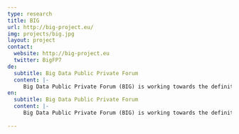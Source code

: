 ```yaml
---
type: research
title: BIG
url: http://big-project.eu/
img: projects/big.jpg
layout: project
contact:
  website: http://big-project.eu
  twitter: BigFP7
de:
  subtitle: Big Data Public Private Forum
  content: |-
     Big Data Public Private Forum (BIG) is working towards the definition and implementation of a clear strategy that tackles the necessary efforts in terms of research and innovation, while also it provides a major boost for technology adoption and supporting actions for the successful implementation of the Big Data economy.
en:
  subtitle: Big Data Public Private Forum
  content: |-
     Big Data Public Private Forum (BIG) is working towards the definition and implementation of a clear strategy that tackles the necessary efforts in terms of research and innovation, while also it provides a major boost for technology adoption and supporting actions for the successful implementation of the Big Data economy.
  
---
```

